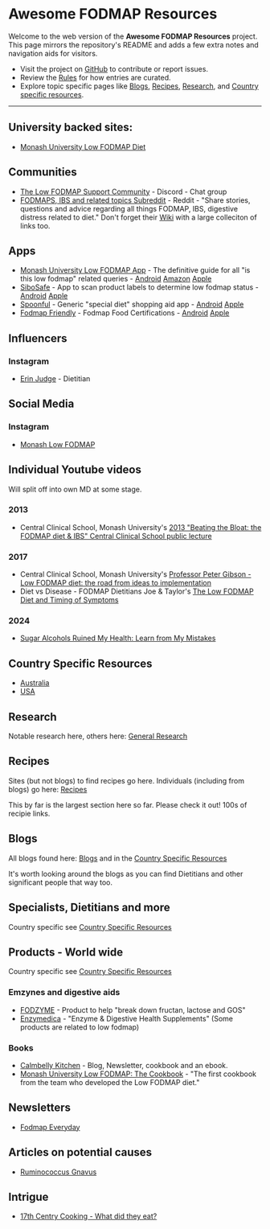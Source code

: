 # Awesome FODMAP Resources

Welcome to the web version of the **Awesome FODMAP Resources** project. This page mirrors the repository's README and adds a few extra notes and navigation aids for visitors.

- Visit the project on [GitHub](https://github.com/jackton1/awesome-fodmap-resources) to contribute or report issues.
- Review the [Rules](rules.md) for how entries are curated.
- Explore topic specific pages like [Blogs](blogs.md), [Recipes](recipes.md), [Research](research.md), and [Country specific resources](countries).

---

## University backed sites:

* [Monash University Low FODMAP Diet](https://www.monashfodmap.com/)

## Communities

* [The Low FODMAP Support Community](https://discord.gg/KexuQeXR) - Discord - Chat group
* [FODMAPS, IBS and related topics Subreddit](https://www.reddit.com/r/FODMAPS/) - Reddit - "Share stories, questions and advice regarding all things FODMAP, IBS, digestive distress related to diet." Don't forget their [Wiki](https://www.reddit.com/r/FODMAPS/wiki/index/) with a large colleciton of links too.

## Apps

* [Monash University Low FODMAP App](http://www.monashfodmap.com/ibs-central/i-have-ibs/get-the-app/) - The definitive guide for all "is this low fodmap" related queries - [Android](https://play.google.com/store/apps/details?id=com.monashuniversity.fodmap) [Amazon](https://www.amazon.com/Monash-Uni-Low-FODMAP-Diet/dp/B07NQV376L) [Apple](https://itunes.apple.com/au/app/monash-university-low-fodmap-diet/id586149216?mt=8)
* [SiboSafe](https://www.sibosafe.com/) - App to scan product labels to determine low fodmap status - [Android](https://play.google.com/store/apps/details?id=com.app.sibosafe) [Apple](https://play.google.com/store/apps/details?id=com.app.sibosafe)
* [Spoonful](https://www.spoonfulapp.com/) - Generic "special diet" shopping aid app - [Android](https://play.google.com/store/apps/details?id=com.spoonful.eats&hl=en_US&gl=US) [Apple](https://apps.apple.com/us/app/spoonful-food-scanner/id1481914232)
* [Fodmap Friendly](https://fodmapfriendly.com/) - Fodmap Food Certifications - [Android](https://play.google.com/store/apps/details?id=com.foodmap&hl=en) [Apple](https://itunes.apple.com/au/app/fodmap-friendly/id1020195379?mt=8)

## Influencers

### Instagram
* [Erin Judge](https://www.instagram.com/erinjudge.rd) - Dietitian

## Social Media

### Instagram
* [Monash Low FODMAP](https://www.instagram.com/monashfodmap/)

## Individual Youtube videos

Will split off into own MD at some stage.

### 2013

* Central Clinical School, Monash University's [2013 "Beating the Bloat: the FODMAP diet & IBS" Central Clinical School public lecture](https://www.youtube.com/watch?v=ByszVbFBPtY)

### 2017
* Central Clinical School, Monash University's [Professor Peter Gibson - Low FODMAP diet: the road from ideas to implementation](https://www.youtube.com/watch?v=UAovcNnb3XA)
* Diet vs Disease - FODMAP Dietitians Joe & Taylor's [The Low FODMAP Diet and Timing of Symptoms](https://www.youtube.com/watch?v=YIzjySTt7zA)

### 2024
* [Sugar Alcohols Ruined My Health: Learn from My Mistakes](https://youtu.be/K5v61YtDYo4?si=PbpRKaTVtKpIqF4W)

## Country Specific Resources

* [Australia](countries/australia.md)
* [USA](countries/usa.md)

## Research
Notable research here, others here: [General Research](research.md)

## Recipes

Sites (but not blogs) to find recipes go here. Individuals (including from blogs) go here: [Recipes](recipes.md)

This by far is the largest section here so far. Please check it out! 100s of recipie links.

## Blogs

All blogs found here: [Blogs](blogs.md) and in the [Country Specific Resources](#Country%20Specific%20Resources)

It's worth looking around the blogs as you can find Dietitians and other significant people that way too.

## Specialists, Dietitians and more

Country specific see [Country Specific Resources](#Country%20Specific%20Resources)

## Products - World wide

Country specific see [Country Specific Resources](#Country%20Specific%20Resources)

### Emzynes and digestive aids

* [FODZYME](https://www.fodzyme.com/) - Product to help "break down fructan, lactose and GOS"
* [Enzymedica](https://enzymedica.com/) - "Enzyme & Digestive Health Supplements" (Some products are related to low fodmap)

### Books
* [Calmbelly Kitchen](https://www.calmbellykitchen.com/) - Blog, Newsletter, cookbook and an ebook.
* [Monash University Low FODMAP: The Cookbook](https://www.monashfodmap.com/the-cookbook/) - "The first cookbook from the team who developed the Low FODMAP diet."

## Newsletters

* [Fodmap Everyday](https://www.fodmapeveryday.com/)

## Articles on potential causes

* [Ruminococcus Gnavus](https://theconversation.com/gut-microbiome-meet-ruminococcus-gnavus-the-bacteria-with-a-sweet-tooth-213196)

## Intrigue

* [17th Centry Cooking - What did they eat?](https://www.youtube.com/watch?v=PR23doQO63k)

